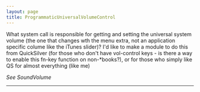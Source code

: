```yaml
---
layout: page
title: ProgrammaticUniversalVolumeControl
---
```




  What system call is responsible for getting and setting the universal system volume (the one that changes wth the menu extra, not an application specific colume like the iTunes slider)?  I'd like to make a module to do this from QuickSilver (for those who don't have vol-control keys - is there a way to enable this fn-key function on non-*books?), or for those who simply like QS for almost everything (like me)

*See SoundVolume*

----

